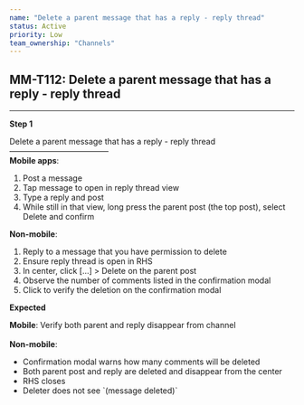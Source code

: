 ```yaml
---
name: "Delete a parent message that has a reply - reply thread"
status: Active
priority: Low
team_ownership: "Channels"
---
```


## MM-T112: Delete a parent message that has a reply - reply thread

---

**Step 1**

Delete a parent message that has a reply - reply thread\
–––––––––––––––––––––––––\
**Mobile apps**:

1. Post a message
2. Tap message to open in reply thread view
3. Type a reply and post
4. While still in that view, long press the parent post (the top post), select Delete and confirm

**Non-mobile**:

1. Reply to a message that you have permission to delete
2. Ensure reply thread is open in RHS
3. In center, click \[...] > Delete on the parent post
4. Observe the number of comments listed in the confirmation modal
5. Click to verify the deletion on the confirmation modal

**Expected**

**Mobile**: Verify both parent and reply disappear from channel\
\
**Non-mobile**:

- Confirmation modal warns how many comments will be deleted
- Both parent post and reply are deleted and disappear from the center
- RHS closes
- Deleter does not see \`(message deleted)\`
